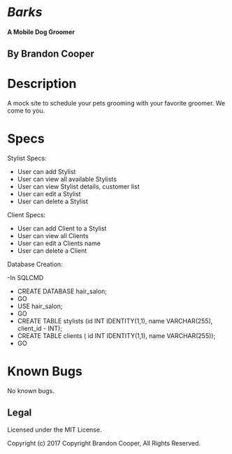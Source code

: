 # _Barks_
#### A Mobile Dog Groomer

## By Brandon Cooper

# Description
A mock site to schedule your pets grooming with your favorite groomer.  We come to you.

# Specs

Stylist Specs:

- User can add Stylist
- User can view all available Stylists
- User can view Stylist details, customer list
- User can edit a Stylist
- User can delete a Stylist

Client Specs:

- User can add Client to a Stylist
- User can view all Clients
- User can edit a Clients name
- User can delete a Client

Database Creation:

-In SQLCMD
- CREATE DATABASE hair_salon;
- GO
- USE hair_salon;
- GO
- CREATE TABLE stylists (id INT IDENTITY(1,1), name VARCHAR(255), client_id - INT);
- CREATE TABLE clients ( id INT IDENTITY(1,1), name VARCHAR(255));
- GO

# Known Bugs
No known bugs.

## Legal
Licensed under the MIT License.

Copyright (c) 2017 Copyright Brandon Cooper, All Rights Reserved.
